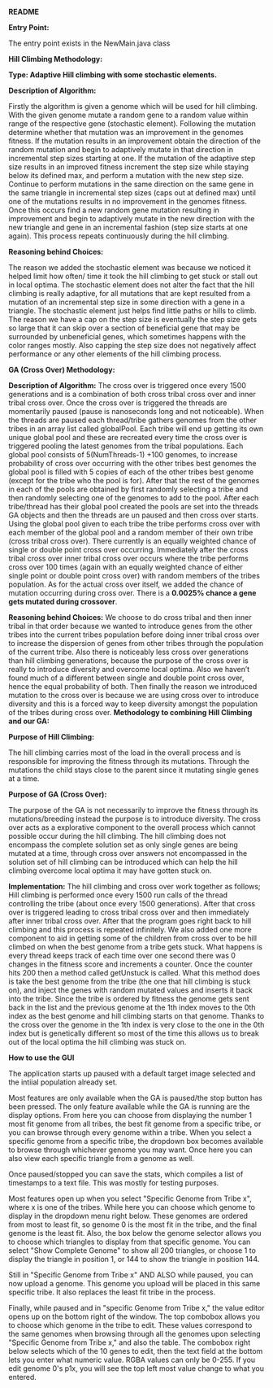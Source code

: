 **README**

**Entry Point:**

The entry point exists in the NewMain.java class

**Hill Climbing Methodology:**

**Type: Adaptive Hill climbing with some stochastic elements.**

**Description of Algorithm:**

Firstly the algorithm is given a genome which will be used for hill climbing. With the given genome mutate a random gene to a random value within range of the respective gene (stochastic element). Following the mutation determine whether that mutation was an improvement in the genomes fitness. If the mutation results in an improvement obtain the direction of the random mutation and begin to adaptively mutate in that direction in incremental step sizes starting at one. If the mutation of the adaptive step size results in an improved fitness increment the step size while staying below its defined max, and perform a mutation with the new step size. Continue to perform mutations in the same direction on the same gene in the same triangle in incremental step sizes (caps out at defined max) until one of the mutations results in no improvement in the genomes fitness. Once this occurs find a new random gene mutation resulting in improvement and begin to adaptively mutate in the new direction with the new triangle and gene in an incremental fashion (step size starts at one again). This process repeats continuously during the hill climbing.

**Reasoning behind Choices:**

The reason we added the stochastic element was because we noticed it helped limit how often/ time it took the hill climbing to get stuck or stall out in local optima. The stochastic element does not alter the fact that the hill climbing is really adaptive, for all mutations that are kept resulted from a mutation of an incremental step size in some direction with a gene in a triangle. The stochastic element just helps find little paths or hills to climb. The reason we have a cap on the step size is eventually the step size gets so large that it can skip over a section of beneficial gene that may be surrounded by unbeneficial genes, which sometimes happens with the color ranges mostly. Also capping the step size does not negatively affect performance or any other elements of the hill climbing process.


**GA (Cross Over) Methodology:**


**Description of Algorithm:**
The cross over is triggered once every 1500 generations and is a combination of both cross tribal cross over and inner tribal cross over. Once the cross over is triggered the threads are momentarily paused (pause is nanoseconds long and not noticeable). When the threads are paused each thread/tribe gathers genomes from the other tribes in an array list called globalPool. Each tribe will end up getting its own unique global pool and these are recreated every time the cross over is triggered pooling the latest genomes from the tribal populations. Each global pool consists of 5(NumThreads-1) +100 genomes, to increase probability of cross over occurring with the other tribes best genomes the global pool is filled with 5 copies of each of the other tribes best genome (except for the tribe who the pool is for). After that the rest of the genomes in each of the pools are obtained by first randomly selecting a tribe and then randomly selecting one of the genomes to add to the pool. After each tribe/thread has their global pool created the pools are set into the threads GA objects and then the threads are un paused and then cross over starts. Using the global pool given to each tribe the tribe performs cross over with each member of the global pool and a random member of their own tribe (cross tribal cross over). There currently is an equally weighted chance of single or double point cross over occurring. Immediately after the cross tribal cross over inner tribal cross over occurs where the tribe performs cross over 100 times (again with an equally weighted chance of either single point or double point cross over) with random members of the tribes population. As for the actual cross over itself, we added the chance of mutation occurring during cross over. There is a **0.0025% chance a gene gets mutated during crossover**.

**Reasoning behind Choices:**
We choose to do cross tribal and then inner tribal in that order because we wanted to introduce genes from the other tribes into the current tribes population before doing inner tribal cross over to increase the dispersion of genes from other tribes through the population of the current tribe. Also there is noticeably less cross over generations than hill climbing generations, because the purpose of the cross over is really to introduce diversity and overcome local optima. Also we haven’t found much of a different between single and double point cross over, hence the equal probability of both. Then finally the reason we introduced mutation to the cross over is because we are using cross over to introduce diversity and this is a forced way to keep diversity amongst the population of the tribes during cross over. 
**Methodology to combining Hill Climbing and our GA:**


**Purpose of Hill Climbing:**

The hill climbing carries most of the load in the overall process and is responsible for improving the fitness through its mutations. Through the mutations the child stays close to the parent since it mutating single genes at a time.

**Purpose of GA (Cross Over):**

The purpose of the GA is not necessarily to improve the fitness through its mutations/breeding instead the purpose is to introduce diversity. The cross over acts as a explorative component to the overall process which cannot possible occur during the hill climbing. The hill climbing does not encompass the complete solution set as only single genes are being mutated at a time, through cross over answers not encompassed in the solution set of hill climbing can be introduced which can help the hill climbing overcome local optima it may have gotten stuck on.

**Implementation:**
The hill climbing and cross over work together as follows; Hill climbing is performed once every 1500 run calls of the thread controlling the tribe (about once every 1500 generations). After that cross over is triggered leading to cross tribal cross over and then immediately after inner tribal cross over. After that the program goes right back to hill climbing and this process is repeated infinitely. We also added one more component to aid in getting some of the children from cross over to be hill climbed on when the best genome from a tribe gets stuck. What happens is every thread keeps track of each time over one second there was 0 changes in the fitness score and increments a counter. Once the counter hits 200 then a method called getUnstuck is called. What this method does is take the best genome from the tribe (the one that hill climbing is stuck on), and inject the genes with random mutated values and inserts it back into the tribe. Since the tribe is ordered by fitness the genome gets sent back in the list and the previous genome at the 1th index moves to the 0th index as the best genome and hill climbing starts on that genome. Thanks to the cross over the genome in the 1th index is very close to the one in the 0th index but is genetically different so most of the time this allows us to break out of the local optima the hill climbing was stuck on. 

**How to use the GUI**

The application starts up paused with a default target image selected and the intiial population already set.

Most features are only available when the GA is paused/the stop button has been pressed. The only feature available while the GA is running are the display options. From here you can choose from displaying the number 1 most fit genome from all tribes, the best fit genome from a specific tribe, or you can browse through every genome within a tribe. When you select a specific genome from a specific tribe, the dropdown box becomes available to browse through whichever genome you may want. Once here you can also view each specific triangle from a genome as well.

Once paused/stopped you can save the stats, which compiles a list of timestamps to a text file. This was mostly for testing purposes. 

Most features open up when you select "Specific Genome from Tribe x", where x is one of the tribes. While here you can choose which genome to display in the dropdown menu right below. These genomes are ordered from most to least fit, so genome 0 is the most fit in the tribe, and the final genome is the least fit. Also, the box below the genome selector allows you to choose which triangles to display from that specific genome. You can select "Show Complete Genome" to show all 200 triangles, or choose 1 to display the triangle in position 1, or 144 to show the triangle in position 144.

Still in "Specific Genome from Tribe x" AND ALSO while paused, you can now upload a genome. This genome you upload will be placed in this same specific tribe. It also replaces the least fit tribe in the process.

Finally, while paused and in "specific Genome from Tribe x," the value editor opens up on the bottom right of the window. The top combobox allows you to choose which genome in the tribe to edit. These values correspond to the same genomes when browsing through all the genomes upon selecting "Specific Genome from Tribe x," and also the table. The combobox right below selects which of the 10 genes to edit, then the text field at the bottom lets you enter what numeric value. RGBA values can only be 0-255. If you edit genome 0's p1x, you will see the top left most value change to what you entered.

